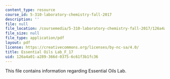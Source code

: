 ```yaml
---
content_type: resource
course_id: 5-310-laboratory-chemistry-fall-2017
description: ''
file: null
file_location: /coursemedia/5-310-laboratory-chemistry-fall-2017/126a4a01a289366d03756c61f3b1fc36_MIT5_310F17_Essential_Oils.pdf
file_size: null
file_type: application/pdf
layout: pdf
license: https://creativecommons.org/licenses/by-nc-sa/4.0/
title: Essential Oils Lab_F_17
uid: 126a4a01-a289-366d-0375-6c61f3b1fc36
---
```

This file contains information regarding Essential Oils Lab.
